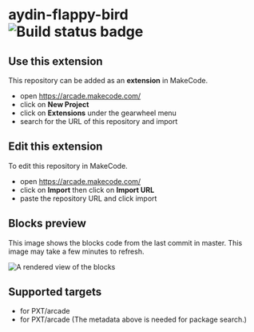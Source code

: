 # aydin-flappy-bird ![Build status badge](https://github.com/aydin2009/aydin-flappy-bird/workflows/MakeCode/badge.svg)



## Use this extension

This repository can be added as an **extension** in MakeCode.

* open https://arcade.makecode.com/
* click on **New Project**
* click on **Extensions** under the gearwheel menu
* search for the URL of this repository and import

## Edit this extension

To edit this repository in MakeCode.

* open https://arcade.makecode.com/
* click on **Import** then click on **Import URL**
* paste the repository URL and click import

## Blocks preview

This image shows the blocks code from the last commit in master.
This image may take a few minutes to refresh.

![A rendered view of the blocks](https://github.com/aydin2009/aydin-flappy-bird/raw/master/.makecode/blocks.png)

## Supported targets

* for PXT/arcade
* for PXT/arcade
(The metadata above is needed for package search.)

